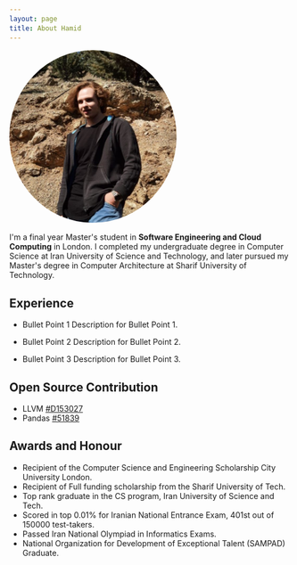 ```yaml
---
layout: page
title: About Hamid
---
```

<img src="https://raw.githubusercontent.com/HamidrezaSK/HamidrezaSK.github.io/master/images/avatar.jpg" class="align-right" style="border-radius: 50%;" width="300" alt="">

I'm a final year Master's student in **Software Engineering and Cloud Computing** in London. I completed my undergraduate degree in Computer Science at Iran University of Science and Technology, and later pursued my Master's degree in Computer Architecture at Sharif University of Technology. 

## Experience
<!-- - Research Engineer Intern at **Imperial College London** collaborating with **Cisco**
  July 2023 – Present
- Software Engineer Intern at **HPD.S High Performance Data Storage and Processing**
  Apr 2022 – Sep 2022
- Software Engineer **IPM Institute for Research in Fundamental Science**
  Apr 2021 – Sep 2021 -->

- Bullet Point 1
  Description for Bullet Point 1.

- Bullet Point 2
  Description for Bullet Point 2.

- Bullet Point 3
  Description for Bullet Point 3.

## Open Source Contribution
* LLVM [#D153027](https://reviews.llvm.org/D153027)
* Pandas [#51839](https://github.com/pandas-dev/pandas/issues/51839)

## Awards and Honour
* Recipient of the Computer Science and Engineering Scholarship City University London.
* Recipient of Full funding scholarship from the Sharif University of Tech.
* Top rank graduate in the CS program, Iran University of Science and Tech.
* Scored in top 0.01% for Iranian National Entrance Exam, 401st out of 150000 test-takers.
* Passed Iran National Olympiad in Informatics Exams.
* National Organization for Development of Exceptional Talent (SAMPAD) Graduate.
